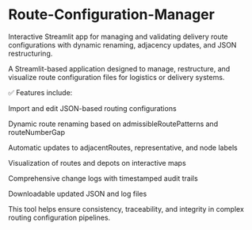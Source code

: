 # Route-Configuration-Manager
Interactive Streamlit app for managing and validating delivery route configurations with dynamic renaming, adjacency updates, and JSON restructuring.

A Streamlit-based application designed to manage, restructure, and visualize route configuration files for logistics or delivery systems.

✅ Features include:

Import and edit JSON-based routing configurations

Dynamic route renaming based on admissibleRoutePatterns and routeNumberGap

Automatic updates to adjacentRoutes, representative, and node labels

Visualization of routes and depots on interactive maps

Comprehensive change logs with timestamped audit trails

Downloadable updated JSON and log files

This tool helps ensure consistency, traceability, and integrity in complex routing configuration pipelines.
